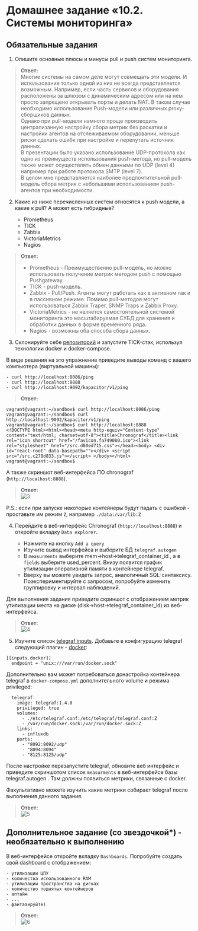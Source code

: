 # Домашнее задание «10.2. Системы мониторинга»

## Обязательные задания

1. Опишите основные плюсы и минусы pull и push систем мониторинга.

> **Ответ:**    
> Многие системы на самом деле могут совмещать эти модели. И использование только одной из них не всегда представляется возможным. Например, если часть сервисов и оборудования расположены за шлюзом с динамическим адресом или на нем просто запрещено открывать порты и делать NAT. В таком случае необходимо использование Push-модели или различных proxy-сборщиков данных.    
> Однако при pull-модели намного проще производить централизанную настройку сбора метрик без раскатки и настройки агентов на отслеживаемом оборудовании, меньше риски сделать ошибк при настройке и перепутать источник данных.    
> В презентации было указано использование UDP-протокола как одно из преимуществ использования push-метода, но pull-модель также может осуществлять обмен данными по UDP (level 4) например при работе протокола SMTP (level 7).    
> В целом мне представляется наиболее предпочтительной pull-модель сбора метрик с небольшими использованием push-агентов при необходимости.


2. Какие из ниже перечисленных систем относятся к push модели, а какие к pull? А может есть гибридные?

    - Prometheus 
    - TICK
    - Zabbix
    - VictoriaMetrics
    - Nagios
	
> **Ответ:**    
> - Prometheus - Преимущественно pull-модель, но можно использовать получение метрик методом push с помощью Pushgateway.
> - TICK - push-модель.
> - Zabbix - Pull/Push. Агенты могут работать как в активном так и в пассивном режиме. Помимо pull-методов могут использоваться Zabbix Traper, SNMP Traps и Zabbix Proxy.
> - VictoriaMetrics - не является самостоятельной системой мониторинга это масштабируемая СУБД для хранения и обработки данных в форме временного ряда.
> - Nagios - возможны оба способа сбора данных.

3. Склонируйте себе [репозиторий](https://github.com/influxdata/sandbox/tree/master) и запустите TICK-стэк, 
используя технологии docker и docker-compose.

В виде решения на это упражнение приведите выводы команд с вашего компьютера (виртуальной машины):

    - curl http://localhost:8086/ping
    - curl http://localhost:8888
    - curl http://localhost:9092/kapacitor/v1/ping
	
> **Ответ:**    
```
vagrant@vagrant:~/sandbox$ curl http://localhost:8086/ping
vagrant@vagrant:~/sandbox$ curl http://localhost:9092/kapacitor/v1/ping
vagrant@vagrant:~/sandbox$ curl http://localhost:8888
<!DOCTYPE html><html><head><meta http-equiv="Content-type" content="text/html; charset=utf-8"><title>Chronograf</title><link rel="icon shortcut" href="/favicon.fa749080.ico"><link rel="stylesheet" href="/src.d80ed715.css"></head><body> <div id="react-root" data-basepath=""></div> <script src="/src.c278d833.js"></script> </body></html>
vagrant@vagrant:~/sandbox$
```

А также скриншот веб-интерфейса ПО chronograf (`http://localhost:8888`). 
> **Ответ:**    
> ![3](3.png)  

P.S.: если при запуске некоторые контейнеры будут падать с ошибкой - проставьте им режим `Z`, например
`./data:/var/lib:Z`

4. Перейдите в веб-интерфейс Chronograf (`http://localhost:8888`) и откройте вкладку `Data explorer`.

    - Нажмите на кнопку `Add a query`
    - Изучите вывод интерфейса и выберите БД `telegraf.autogen`
    - В `measurments` выберите mem->host->telegraf_container_id , а в `fields` выберите used_percent. 
    Внизу появится график утилизации оперативной памяти в контейнере telegraf.
    - Вверху вы можете увидеть запрос, аналогичный SQL-синтаксису. 
    Поэкспериментируйте с запросом, попробуйте изменить группировку и интервал наблюдений.

Для выполнения задания приведите скриншот с отображением метрик утилизации места на диске 
(disk->host->telegraf_container_id) из веб-интерфейса.
> **Ответ:**    
> ![4](4.png)   

5. Изучите список [telegraf inputs](https://github.com/influxdata/telegraf/tree/master/plugins/inputs). 
Добавьте в конфигурацию telegraf следующий плагин - [docker](https://github.com/influxdata/telegraf/tree/master/plugins/inputs/docker):
```
[[inputs.docker]]
  endpoint = "unix:///var/run/docker.sock"
```

Дополнительно вам может потребоваться донастройка контейнера telegraf в `docker-compose.yml` дополнительного volume и 
режима privileged:
```
  telegraf:
    image: telegraf:1.4.0
    privileged: true
    volumes:
      - ./etc/telegraf.conf:/etc/telegraf/telegraf.conf:Z
      - /var/run/docker.sock:/var/run/docker.sock:Z
    links:
      - influxdb
    ports:
      - "8092:8092/udp"
      - "8094:8094"
      - "8125:8125/udp"
```

После настройке перезапустите telegraf, обновите веб интерфейс и приведите скриншотом список `measurments` в 
веб-интерфейсе базы telegraf.autogen . Там должны появиться метрики, связанные с docker.

Факультативно можете изучить какие метрики собирает telegraf после выполнения данного задания.

> **Ответ:**    
> ![5](5.png)   

## Дополнительное задание (со звездочкой*) - необязательно к выполнению

В веб-интерфейсе откройте вкладку `Dashboards`. Попробуйте создать свой dashboard с отображением:

    - утилизации ЦПУ
    - количества использованного RAM
    - утилизации пространства на дисках
    - количество поднятых контейнеров
    - аптайм
    - ...
    - фантазируйте)
	
> **Ответ:**    
> ![6](6.png)   

